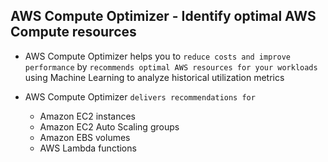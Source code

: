 ## AWS Compute Optimizer - Identify optimal AWS Compute resources

- AWS Compute Optimizer helps you to `reduce costs and improve performance` by `recommends optimal AWS resources for your workloads` using Machine Learning to analyze historical utilization metrics

- AWS Compute Optimizer `delivers recommendations for`

  - Amazon EC2 instances
  - Amazon EC2 Auto Scaling groups
  - Amazon EBS volumes
  - AWS Lambda functions
